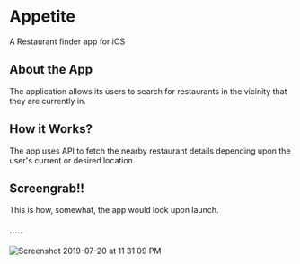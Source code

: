 # Appetite
A Restaurant finder app for iOS

## About the App
The application allows its users to search for restaurants in the vicinity that they are currently in.

## How it Works?
The app uses API to fetch the nearby restaurant details depending upon the user's current or desired location.

## Screengrab!!
This is how, somewhat, the app would look upon launch.

#### .....

![Screenshot 2019-07-20 at 11 31 09 PM](https://user-images.githubusercontent.com/32016777/61582313-e0421b80-ab46-11e9-8e53-aed7a83f2002.png)

